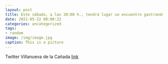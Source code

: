```yaml
---
layout: post
title: Este sábado, a las 20:00 h., tendrá lugar un encuentro gastronómico entre VillanuevaDeLaCañada y @TheCityofLCF, promovido por l...
date: 2021-05-22 00:00:22
categories: uncategorized
tags:
- random
image: /img/image.jpg
caption: This is a picture
---
```

Twitter Villanueva de la Cañada [link](https://twitter.com/AytoVDLCanada/status/1395711719255724033)

